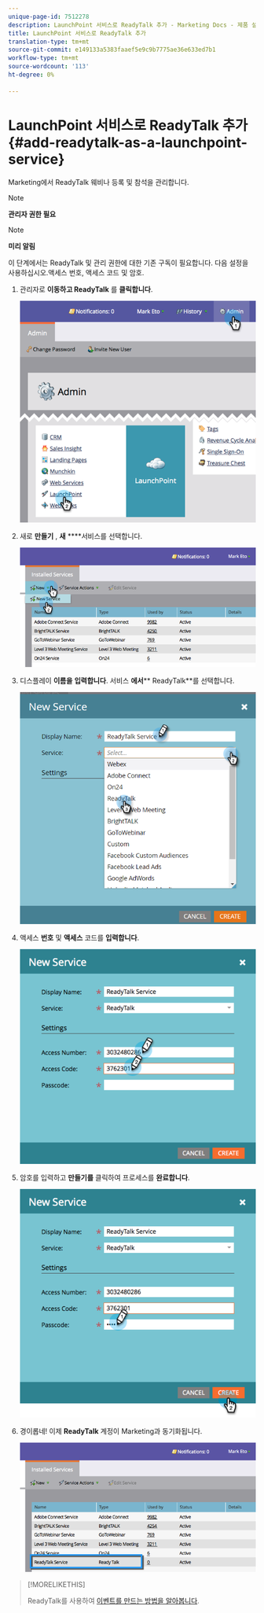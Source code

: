```yaml
---
unique-page-id: 7512278
description: LaunchPoint 서비스로 ReadyTalk 추가 - Marketing Docs - 제품 설명서
title: LaunchPoint 서비스로 ReadyTalk 추가
translation-type: tm+mt
source-git-commit: e149133a5383faaef5e9c9b7775ae36e633ed7b1
workflow-type: tm+mt
source-wordcount: '113'
ht-degree: 0%

---
```



# LaunchPoint 서비스로 ReadyTalk 추가 {#add-readytalk-as-a-launchpoint-service}

Marketing에서 ReadyTalk 웨비나 등록 및 참석을 관리합니다.

>[!NOTE]
>
>**관리자 권한 필요**

>[!NOTE]
>
>**미리 알림**
>
>이 단계에서는 ReadyTalk 및 관리 권한에 대한 기존 구독이 필요합니다. 다음 설정을 사용하십시오.액세스 번호, 액세스 코드 및 암호.

1. 관리자로 **이동하고 ReadyTalk** 를 **클릭합니다**.

   ![](assets/image2015-4-23-10-3a50-3a23.png)

1. 새로 **만들기** , **새** ****&#x200B;서비스를 선택합니다.

   ![](assets/readytalk-new-service.png)

1. 디스플레이 **이름을** **입력합니다**. 서비스 **에서**** ReadyTalk**를 선택합니다.

   ![](assets/new-service-readytalk.png)

1. 액세스 **번호** 및 **액세스** 코드를 **입력합니다**.

   ![](assets/image2015-4-24-18-3a53-3a2.png)

1. 암호를 입력하고 **만들기를** 클릭하여 프로세스를 **완료합니다**.

   ![](assets/image2015-4-24-18-3a53-3a38.png)

1. 경이롭네! 이제 **ReadyTalk** 계정이 Marketing과 동기화됩니다.

   ![](assets/readytalk.png)

>[!MORELIKETHIS]
>
>ReadyTalk를 사용하여 [이벤트를 만드는 방법을 알아봅니다](../../../product-docs/demand-generation/events/create-an-event/create-an-event-with-readytalk.md).

